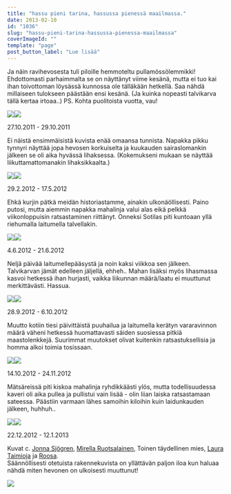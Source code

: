 ```yaml
---
title: "hassu pieni tarina, hassussa pienessä maailmassa."
date: 2013-02-10
id: "1036"
slug: "hassu-pieni-tarina-hassussa-pienessa-maailmassa"
coverImageId: ""
template: "page"
post_button_label: "Lue lisää"
---
```


Ja näin ravihevosesta tuli piloille hemmoteltu pullamössölemmikki! Ehdottomasti parhaimmalta se on näyttänyt viime kesänä, mutta ei tuo kai ihan toivottoman löysässä kunnossa ole tälläkään hetkellä. Saa nähdä millaiseen tulokseen päästään ensi kesänä. (Ja kuinka nopeasti talvikarva tällä kertaa irtoaa..) PS. Kohta puolitoista vuotta, vau!

[![](/images/IMG_1826.jpg)](http://2.bp.blogspot.com/-tEtY8pmmUaQ/URdWgVJh8bI/AAAAAAAAFLE/xwrz-cp5Kn0/s1600/IMG_1826.jpg)[![](/images/sotilas4.jpg)](http://2.bp.blogspot.com/-30Rf3aSoZyA/URdWiUuCbWI/AAAAAAAAFLo/UWBXKqodWUk/s1600/sotilas4.jpg)

27.10.2011 - 29.10.2011

Ei näistä ensimmäisistä kuvista enää omaansa tunnista. Napakka pikku tynnyri näyttää jopa hevosen korkuiselta ja kuukauden sairaslomankin jälkeen se oli aika hyvässä lihaksessa. (Kokemukseni mukaan se näyttää liikuttamattomanakin lihaksikkaalta.)

[![](/images/1-unknown_soldier5.jpg)](http://1.bp.blogspot.com/-VpV36I7-hfs/URdWe8t3v_I/AAAAAAAAFKo/oJ_88njiSgY/s1600/1-unknown_soldier5.jpg)[![](/images/IMG_9898.jpg)](http://4.bp.blogspot.com/-JrhxYt9xHag/URdWiOaOhsI/AAAAAAAAFLg/uoWGhKqGW8A/s1600/IMG_9898.jpg)

29.2.2012 - 17.5.2012

Ehkä kurjin pätkä meidän historiastamme, ainakin ulkonäöllisesti. Paino putosi, mutta aiemmin napakka mahalinja valui alas eikä pelkkä viikonloppuisin ratsastaminen riittänyt. Onneksi Sotilas piti kuntoaan yllä riehumalla laitumella talvellakin.

[![](/images/uijuijui.jpg)](http://2.bp.blogspot.com/-L8ztOLW4m_U/URdWjZs69zI/AAAAAAAAFL0/PYd-l5YxV2I/s1600/uijuijui.jpg)[![](/images/IMG_2574.jpg)](http://1.bp.blogspot.com/-D6rfuOW1tWs/URdWgXO-BlI/AAAAAAAAFLA/sVwO_T7S1iM/s1600/IMG_2574.jpg)

4.6.2012 - 21.6.2012

Neljä päivää laitumellepääsystä ja noin kaksi viikkoa sen jälkeen. Talvikarvan jämät edelleen jäljellä, ehheh.. Mahan lisäksi myös lihasmassa kasvoi hetkessä ihan hurjasti, vaikka liikunnan määrä/laatu ei muuttunut merkittävästi. Hassua.

[![](/images/IMG_8920.JPG)](http://3.bp.blogspot.com/-v1K9VJEj-UI/URdWg09l4dI/AAAAAAAAFLM/PeCWKfPhB58/s1600/IMG_8920.JPG)[![](/images/IMG_9108.JPG)](http://1.bp.blogspot.com/-xhWYJelR50M/URdWhRAYPTI/AAAAAAAAFLY/puEQ21LpYqk/s1600/IMG_9108.JPG)

28.9.2012 - 6.10.2012

Muutto kotiin tiesi päivittäistä puuhailua ja laitumella kerätyn vararavinnon määrä väheni hetkessä huomattavasti säiden suosiessa pitkiä maastolenkkejä. Suurimmat muutokset olivat kuitenkin ratsastuksellisia ja homma alkoi toimia tosissaan.

[![](/images/maisa_2.jpg)](http://4.bp.blogspot.com/-uhcaLnNwenw/URdWjZ0sdZI/AAAAAAAAFLw/s_Qb_fR1bhI/s1600/maisa_2.jpg)[![](/images/IMG_0258.JPG)](http://1.bp.blogspot.com/-lelxLq_A1QM/URdWfqQeA3I/AAAAAAAAFK0/hknfSuTiDcM/s1600/IMG_0258.JPG)

14.10.2012 - 24.11.2012

Mätsäreissä piti kiskoa mahalinja ryhdikkäästi ylös, mutta todellisuudessa kaveri oli aika pullea ja pullistui vain lisää - olin liian laiska ratsastamaan sateessa. Päästiin varmaan lähes samoihin kiloihin kuin laidunkauden jälkeen, huhhuh..

[![](/images/22.12.3014.JPG)](http://1.bp.blogspot.com/-nZKJWVtsors/URdWe-JsTkI/AAAAAAAAFKk/tWfhuujSO3A/s1600/22.12.3014.JPG)[![](/images/2013.01.12_10.JPG)](http://1.bp.blogspot.com/-MweKllg3Nkc/URdWe1mNSjI/AAAAAAAAFKg/hMTMBm5Asgs/s1600/2013.01.12_10.JPG)

22.12.2012 - 12.1.2013

Kuvat c. [Jonna Sjögren](http://jjonnas.kuvat.fi/), [Mirella Ruotsalainen](http://hertjekker.net/), Toinen täydellinen mies, [Laura Taimioja](http://tuulis.net/kuvat/) ja [Roosa](http://sanoinkuvaamaton.blogspot.fi/).  
Säännöllisesti otetuista rakennekuvista on yllättävän paljon iloa kun haluaa nähdä miten hevonen on ulkoisesti muuttunut!

[![](/images/ak.jpg)](http://2.bp.blogspot.com/-C93t3TcCeOE/URdevhiaTPI/AAAAAAAAFMQ/kvphv06TOCE/s1600/ak.jpg)
